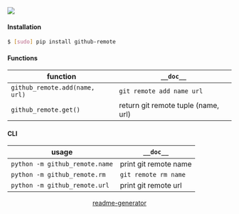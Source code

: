 <!--
https://pypi.org/project/readme-generator/
-->

[![](https://img.shields.io/pypi/pyversions/github-remote.svg?longCache=True)](https://pypi.org/project/github-remote/)

#### Installation
```bash
$ [sudo] pip install github-remote
```

#### Functions
function|`__doc__`
-|-
`github_remote.add(name, url)` |`git remote add name url`
`github_remote.get()` |return git remote tuple (name, url)

#### CLI
usage|`__doc__`
-|-
`python -m github_remote.name` |print git remote name
`python -m github_remote.rm` |`git remote rm name`
`python -m github_remote.url` |print git remote url

<p align="center">
    <a href="https://pypi.org/project/readme-generator/">readme-generator</a>
</p>